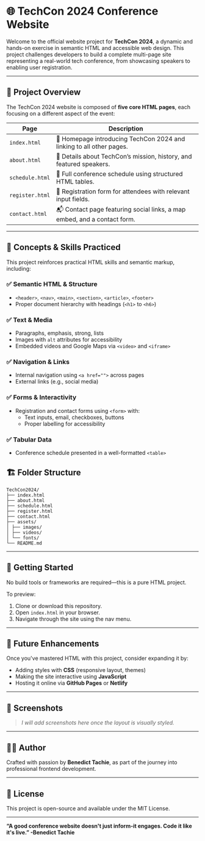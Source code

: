 # 🌐 TechCon 2024 Conference Website

Welcome to the official website project for **TechCon 2024**, a dynamic and hands-on exercise in semantic HTML and accessible web design. This project challenges developers to build a complete multi-page site representing a real-world tech conference, from showcasing speakers to enabling user registration.

---

## 📌 Project Overview

The TechCon 2024 website is composed of **five core HTML pages**, each focusing on a different aspect of the event:

| Page             | Description                                                                 |
|------------------|-----------------------------------------------------------------------------|
| `index.html`     | 🌟 Homepage introducing TechCon 2024 and linking to all other pages.        |
| `about.html`     | 🧭 Details about TechCon’s mission, history, and featured speakers.         |
| `schedule.html`  | 📅 Full conference schedule using structured HTML tables.                   |
| `register.html`  | 📝 Registration form for attendees with relevant input fields.              |
| `contact.html`   | 📬 Contact page featuring social links, a map embed, and a contact form.    |

---

## 🧠 Concepts & Skills Practiced

This project reinforces practical HTML skills and semantic markup, including:

### ✅ Semantic HTML & Structure
- `<header>`, `<nav>`, `<main>`, `<section>`, `<article>`, `<footer>`
- Proper document hierarchy with headings (`<h1>` to `<h6>`)

### ✅ Text & Media
- Paragraphs, emphasis, strong, lists
- Images with `alt` attributes for accessibility
- Embedded videos and Google Maps via `<video>` and `<iframe>`

### ✅ Navigation & Links
- Internal navigation using `<a href="">` across pages
- External links (e.g., social media)

### ✅ Forms & Interactivity
- Registration and contact forms using `<form>` with:
  - Text inputs, email, checkboxes, buttons
  - Proper labelling for accessibility

### ✅ Tabular Data
- Conference schedule presented in a well-formatted `<table>`

## 🏗️ Folder Structure
```
TechCon2024/
├── index.html
├── about.html
├── schedule.html
├── register.html
├── contact.html
├── assets/
│ ├── images/
│ ├── videos/
│ └── fonts/
└── README.md
```
---

## 🚀 Getting Started

No build tools or frameworks are required—this is a pure HTML project.

To preview:
1. Clone or download this repository.
2. Open `index.html` in your browser.
3. Navigate through the site using the nav menu.

---

## 🔮 Future Enhancements

Once you've mastered HTML with this project, consider expanding it by:

- Adding styles with **CSS** (responsive layout, themes)
- Making the site interactive using **JavaScript**
- Hosting it online via **GitHub Pages** or **Netlify**

---

## 📸 Screenshots

> _I will add screenshots here once the layout is visually styled._

---

## 👨‍💻 Author

Crafted with passion by **Benedict Tachie**, as part of the journey into professional frontend development.

---

## 📄 License

This project is open-source and available under the MIT License.

---

**“A good conference website doesn't just inform-it engages. Code it like it's live.” -Benedict Tachie**
